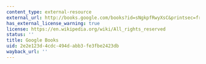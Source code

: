 ```yaml
---
content_type: external-resource
external_url: http://books.google.com/books?id=sNgkpfRwyXsC&printsec=frontcover#v=onepage&q&f=false
has_external_license_warning: true
license: https://en.wikipedia.org/wiki/All_rights_reserved
status: ''
title: Google Books
uid: 2e2e123d-4cdc-494d-abb3-fe3fbe2423db
wayback_url: ''
---
```

